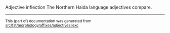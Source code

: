 Adjective inflection
The Northern Haida language adjectives compare.

* * *

<small>This (part of) documentation was generated from [src/fst/morphology/affixes/adjectives.lexc](https://github.com/giellalt/lang-hdn/blob/main/src/fst/morphology/affixes/adjectives.lexc)</small>
